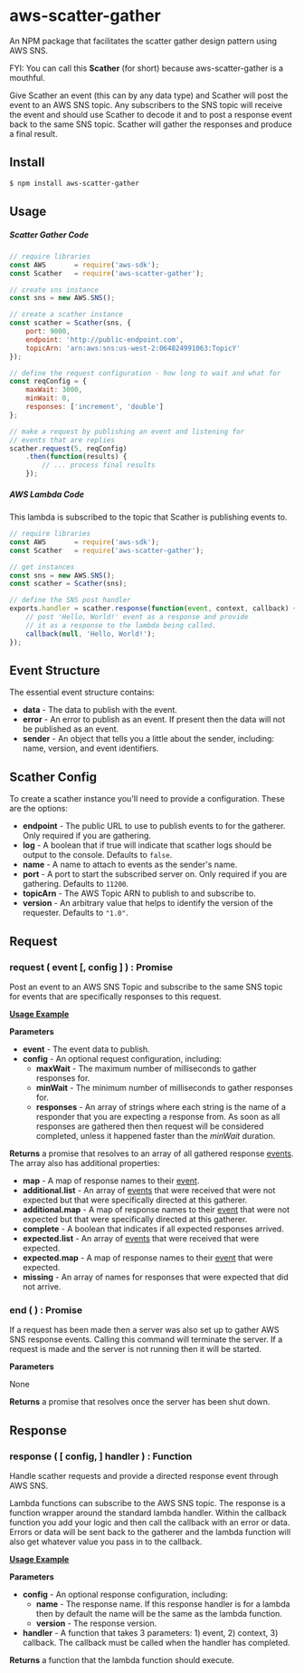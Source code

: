 # aws-scatter-gather

An NPM package that facilitates the scatter gather design pattern using AWS SNS.

FYI: You can call this **Scather** (for short) because aws-scatter-gather is a mouthful.

Give Scather an event (this can by any data type) and Scather will post the event to an AWS SNS topic. Any subscribers to the SNS topic will receive the event and should use Scather to decode it and to post a response event back to the same SNS topic. Scather will gather the responses and produce a final result.

## Install

```sh
$ npm install aws-scatter-gather
```

## Usage

##### Scatter Gather Code

```js
// require libraries
const AWS       = require('aws-sdk');
const Scather   = require('aws-scatter-gather');

// create sns instance
const sns = new AWS.SNS();

// create a scather instance
const scather = Scather(sns, {
    port: 9000,
    endpoint: 'http://public-endpoint.com',
    topicArn: 'arn:aws:sns:us-west-2:064824991063:TopicY'
});

// define the request configuration - how long to wait and what for
const reqConfig = {
    maxWait: 3000,
    minWait: 0,
    responses: ['increment', 'double']
};

// make a request by publishing an event and listening for
// events that are replies
scather.request(5, reqConfig)
    .then(function(results) {
        // ... process final results
    });
```

##### AWS Lambda Code

This lambda is subscribed to the topic that Scather is publishing events to.

```js
// require libraries
const AWS       = require('aws-sdk');
const Scather   = require('aws-scatter-gather');

// get instances
const sns = new AWS.SNS();
const scather = Scather(sns);

// define the SNS post handler
exports.handler = scather.response(function(event, context, callback) {
    // post 'Hello, World!' event as a response and provide
    // it as a response to the lambda being called.
    callback(null, 'Hello, World!');
});
```

## Event Structure

The essential event structure contains:

- **data** - The data to publish with the event.
- **error** - An error to publish as an event. If present then the data will not be published as an event.
- **sender** - An object that tells you a little about the sender, including: name, version, and event identifiers.

## Scather Config

To create a scather instance you'll need to provide a configuration. These are the options:

- **endpoint** - The public URL to use to publish events to for the gatherer. Only required if you are gathering.
- **log** - A boolean that if true will indicate that scather logs should be output to the console. Defaults to `false`.
- **name** - A name to attach to events as the sender's name.
- **port** - A port to start the subscribed server on. Only required if you are gathering. Defaults to `11200`.
- **topicArn** - The AWS Topic ARN to publish to and subscribe to.
- **version** - An arbitrary value that helps to identify the version of the requester. Defaults to `"1.0"`.

## Request

### request ( event [, config ] ) : Promise

Post an event to an AWS SNS Topic and subscribe to the same SNS topic for events that are specifically responses to this request.

**[Usage Example](#scatter-gather-code)**

**Parameters**

- **event** - The event data to publish.
- **config** - An optional request configuration, including:
    - **maxWait** - The maximum number of milliseconds to gather responses for.
    - **minWait** - The minimum number of milliseconds to gather responses for.
    - **responses** - An array of strings where each string is the name of a responder that you are expecting a response from. As soon as all responses are gathered then then request will be considered completed, unless it happened faster than the *minWait* duration.

**Returns** a promise that resolves to an array of all gathered response [events](#event-structure). The array also has additional properties:

- **map** - A map of response names to their [event](#event-structure).
- **additional.list** - An array of [events](#event-structure) that were received that were not expected but that were specifically directed at this gatherer.
- **additional.map** - A map of response names to their [event](#event-structure) that were not expected but that were specifically directed at this gatherer.
- **complete** - A boolean that indicates if all expected responses arrived.
- **expected.list** - An array of [events](#event-structure) that were received that were expected.
- **expected.map** - A map of response names to their [event](#event-structure) that were expected.
- **missing** - An array of names for responses that were expected that did not arrive.

### end ( ) : Promise

If a request has been made then a server was also set up to gather AWS SNS response events. Calling this command will terminate the server. If a request is made and the server is not running then it will be started.

**Parameters**

None

**Returns** a promise that resolves once the server has been shut down.

## Response

### response ( [ config, ] handler ) : Function

Handle scather requests and provide a directed response event through AWS SNS.

Lambda functions can subscribe to the AWS SNS topic. The response is a function wrapper around the standard lambda handler. Within the callback function you add your logic and then call the callback with an error or data. Errors or data will be sent back to the gatherer and the lambda function will also get whatever value you pass in to the callback.

**[Usage Example](#aws-lambda-code)**

**Parameters**

- **config** - An optional response configuration, including:
    - **name** - The response name. If this response handler is for a lambda then by default the name will be the same as the lambda function.
    - **version** - The response version.
- **handler** - A function that takes 3 parameters: 1) event, 2) context, 3) callback. The callback must be called when the handler has completed.

**Returns** a function that the lambda function should execute.